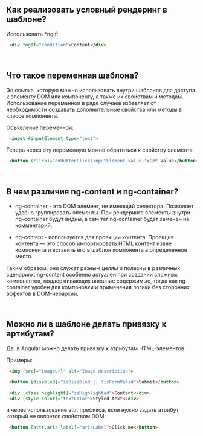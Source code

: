 ## <a name="ngif"></a>Как реализовать условный рендеринг в шаблоне?

Использовать *ngIf:

```html
 <div *ngIf="condition">Content</div>
```

<br/>


## <a name="var"></a>Что такое переменная шаблона?

Эо ссылка, которую можно использовать внутри шаблонов для доступа к элементу DOM или компоненту, а также их свойствам и методам. Использование переменной в ряде случаев избавляет от необходимости создавать дополнительные свойства или методы в классе компонента.

Объявление переменной:

```html
 <input #inputElement type="text">
```
Теперь через эту переменную можно обратиться к свойству элемента:

```html
 <button (click)="onButtonClick(inputElement.value)">Get Value</button>
```

<br/>

## <a name="ng_container"></a>В чем различия ng-content и ng-container?

- ng-container - это DOM элемент, не имеющий селектора. Позволяет удобно группировать элементы. При рендеринге элементы внутри ng-container будут видны, а сам тег ng-container будет заменен на комментарий.

- ng-content - используется для проекции контента. Проекция контента — это способ импортировать HTML контент извне компонента и вставить его в шаблон компонента в определенное место.

Таким образом, они служат разным целям и полезны в различных сценариях. ng-content особенно актуален при создании сложных компонентов, поддерживающих внешние содержимые, тогда как ng-container удобен для компоновки и применения логики без сторонних эффектов в DOM-иерархии.

<br/>

## <a name="bind_attr"></a>Можно ли в шаблоне делать привязку к артибутам?

Да, в Angular можно делать привязку к атрибутам HTML-элементов. 

Примеры:

```html
 <img [src]="imageUrl" alt="Image description">
```
```html
 <button [disabled]="isDisabled || !isFormValid">Submit</button>
```

```html
 <div [class.highlight]="isHighlighted">Content</div>
 <div [style.color]="textColor">Styled text</div>
```
и через использование attr. префикса, если нужно задать атрибут, который не является свойством DOM:

```html
 <button [attr.aria-label]="ariaLabel">Click me</button>
```

<br/>